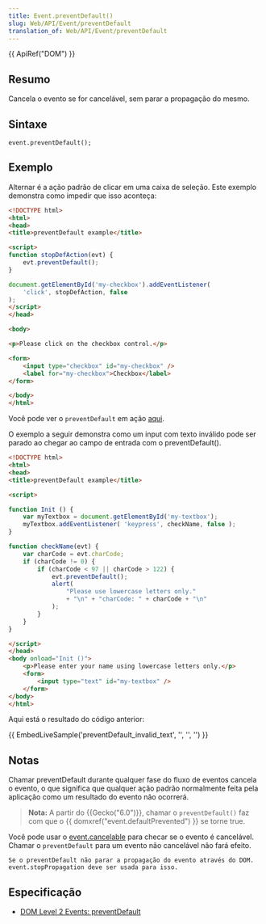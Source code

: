 ```yaml
---
title: Event.preventDefault()
slug: Web/API/Event/preventDefault
translation_of: Web/API/Event/preventDefault
---
```

{{ ApiRef("DOM") }}

## Resumo

Cancela o evento se for cancelável, sem parar a propagação do mesmo.

## Sintaxe

```
event.preventDefault();
```

## Exemplo

Alternar é a ação padrão de clicar em uma caixa de seleção. Este exemplo demonstra como impedir que isso aconteça:

```html
<!DOCTYPE html>
<html>
<head>
<title>preventDefault example</title>

<script>
function stopDefAction(evt) {
    evt.preventDefault();
}

document.getElementById('my-checkbox').addEventListener(
    'click', stopDefAction, false
);
</script>
</head>

<body>

<p>Please click on the checkbox control.</p>

<form>
    <input type="checkbox" id="my-checkbox" />
    <label for="my-checkbox">Checkbox</label>
</form>

</body>
</html>
```

Você pode ver o `preventDefault` em ação [aqui](/samples/domref/dispatchEvent.html).

O exemplo a seguir demonstra como um input com texto inválido pode ser parado ao chegar ao campo de entrada com o preventDefault().

```html
<!DOCTYPE html>
<html>
<head>
<title>preventDefault example</title>

<script>
```

```js
function Init () {
    var myTextbox = document.getElementById('my-textbox');
    myTextbox.addEventListener( 'keypress', checkName, false );
}

function checkName(evt) {
    var charCode = evt.charCode;
    if (charCode != 0) {
        if (charCode < 97 || charCode > 122) {
            evt.preventDefault();
            alert(
                "Please use lowercase letters only."
                + "\n" + "charCode: " + charCode + "\n"
            );
        }
    }
}
```

```html
</script>
</head>
<body onload="Init ()">
    <p>Please enter your name using lowercase letters only.</p>
    <form>
        <input type="text" id="my-textbox" />
    </form>
</body>
</html>
```

Aqui está o resultado do código anterior:

{{ EmbedLiveSample('preventDefault_invalid_text', '', '', '') }}

## Notas

Chamar preventDefault durante qualquer fase do fluxo de eventos cancela o evento, o que significa que qualquer ação padrão normalmente feita pela aplicação como um resultado do evento não ocorrerá.

> **Nota:** A partir do {{Gecko("6.0")}}, chamar o `preventDefault()` faz com que o {{ domxref("event.defaultPrevented") }} se torne true.

Você pode usar o [event.cancelable](/pt-BR/docs/Web/API/event.cancelable) para checar se o evento é cancelável. Chamar o `preventDefault` para um evento não cancelável não fará efeito.

`Se o preventDefault não parar a propagação do evento através do DOM. event.stopPropagation deve ser usada para isso.`

## Especificação

- [DOM Level 2 Events: preventDefault](http://www.w3.org/TR/DOM-Level-2-Events/events.html#Events-Event-preventDefault)
